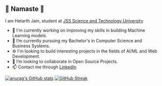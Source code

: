 ## 🙏 Namaste 🙏
I am Hetarth Jain, student at [JSS Science and Technology University](https://jssstuniv.in/)
- 🔭 I'm currently working on improving my skills in building Machine Learning models.
- 🌱 I’m currently pursuing my Bachelor's in Computer Science and Business Systems.
- ⚙️ I'm looking to build interesting projects in the fields of AI/ML and Web Development.
- 👯 I’m looking to collaborate in Open Source Projects.
- 📫 Contact me through [LinkedIn](https://www.linkedin.com/in/hetarth-jain/)

[![anurag's GitHub stats](https://github-readme-stats.vercel.app/api?username=HetarthJain&theme=dark&show_icons=true)](https://github.com/anuraghazra/github-readme-stats)
[![GitHub Streak](https://streak-stats.demolab.com/?user=HetarthJain&theme=dark)](https://git.io/streak-stats)
